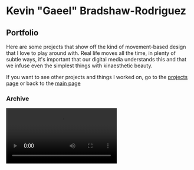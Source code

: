 # Kevin "Gaeel" Bradshaw-Rodriguez   
## Portfolio   

Here are some projects that show off the kind of movement-based design that I love to play around with. Real life moves all the time, in plenty of subtle ways, it's important that our digital media understands this and that we infuse even the simplest things with kinaesthetic beauty.   

If you want to see other projects and things I worked on, go to the [projects page](/gaeel-projects) or back to the [main page](/gaeel)

### Archive

<video src="https://i.imgur.com/07C7Jtf.mp4" alt="Archive" autoplay loop/>

Archive was an experimental short story about a person sentenced to death for knowing too much. As they grip to their speeder, hackers tapped into their brain, trying to retrieve that fateful memory before the inevitable firey crash.  
This project was never finished.


### Her Garden

<video src="https://i.imgur.com/4H041Qf.mp4" alt="Archive" autoplay loop/>

Her Garden was a procedurally generated gardening/exploration game. When a player launched the game for the first time, they were given a garden with a unique colour palette and mysterious plants. The plants slowly grew, dropping seeds and turning the garden into a forest.   
The player could collect seeds to plant them in other places, cut down unruly plants and move around the rocks and torches as they tended to their garden.   
If the player crossed the threshold, they would be transported to another player's garden. They could walk around and take in the beauty of a strangers little corner of heaven, collect a few seeds, and plant some new flowers back at home.   
The gardens were taken offline when no more gardeners visited


### Plume

<video src="https://i.imgur.com/E1eSizf.mp4" alt="Archive" autoplay loop/>

Plume is a short game made during a train trip, about a calligrapher who sold their soul to a cursed vial of ink.   
This project was further developed for [NaturalPad](http://www.naturalpad.fr/), who expressed interest in using the game for wrist injury rehabilitation.  
[Here's what I made for them](https://www.youtube.com/watch?v=WfqyjK4H1tU) and [here's what they've been doing with it](https://www.youtube.com/watch?v=D49mthWZ6oE)


### Super Mega Death-o-Tron   

<video src="https://i.imgur.com/LmjFdkw.mp4" alt="Archive" autoplay loop/>

I was beatboxing, and to transition to a new beat, I said "Super Mega Death-o-Tron" and then did my best to make dubstep noises with my mouth.   
The name "Super Mega Death-o-Tron" was funny enough for me to try and make a small prototype of how such a machine would behave.   
It really needs bullet casings!   
I can't remember why I didn't go any further with this...   


### HopPopPop

<video src="https://i.imgur.com/YGrxpo4.mp4" alt="Archive" autoplay loop/>

This game has bullet casings!   
Unfortunately, I hadn't yet uploaded it to a off-site repo when my laptop was stolen in a burglary. This game is no more...


### Blast 10   

<video src="https://i.imgur.com/yFroNam.mp4" alt="Archive" autoplay loop/>

A super arcadey shmup thing, originally made to show some "juicy" techniques, I just never really stopped working on it.   
It's going to be released soon, and has some really cool music made by [Cyanide Dansen](https://cyanidedansen.bandcamp.com/album/corona-zeatin)
